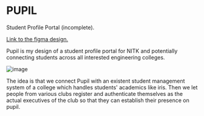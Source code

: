 # PUPIL
Student Profile Portal (incomplete).

[Link to the figma design.](https://www.figma.com/design/hOban0Lqi3vDDOzHbSisHb/Student-Profile-Portal?node-id=10-115&node-type=frame)

Pupil is my design of a student profile portal for NITK and potentially connecting students across all interested engineering colleges.

![image](https://github.com/user-attachments/assets/fa1558d9-3ed6-4570-abb1-1ce89ed12f03)

The idea is that we connect Pupil with an existent student management system of a college which handles students' academics like iris. Then we let people from various clubs register and authenticate themselves as the actual executives of the club so that they can establish their presence on pupil. 
